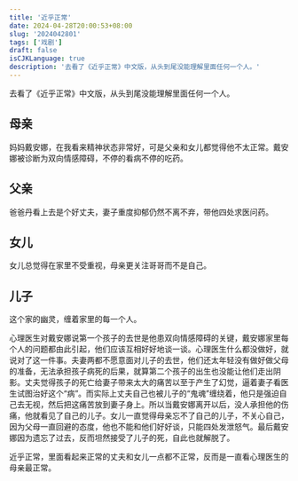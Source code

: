```yaml
---
title: '近乎正常'
date: 2024-04-28T20:00:53+08:00
slug: '2024042801'
tags: ['戏剧']
draft: false
isCJKLanguage: true
description: '去看了《近乎正常》中文版，从头到尾没能理解里面任何一个人。'
---
```

去看了《近乎正常》中文版，从头到尾没能理解里面任何一个人。

## 母亲

妈妈戴安娜，在我看来精神状态非常好，可是父亲和女儿都觉得他不太正常。戴安娜被诊断为双向情感障碍，不停的看病不停的吃药。

## 父亲

爸爸丹看上去是个好丈夫，妻子重度抑郁仍然不离不弃，带他四处求医问药。

## 女儿

女儿总觉得在家里不受重视，母亲更关注哥哥而不是自己。

## 儿子

这个家的幽灵，缠着家里的每一个人。

心理医生对戴安娜说第一个孩子的去世是他患双向情感障碍的关键，戴安娜家里每个人的问题都由此引起，他们应该互相好好地谈一谈。心理医生什么都没做好，就说对了这一件事。夫妻两都不愿意面对儿子的去世，他们还太年轻没有做好做父母的准备，无法承担孩子病死的后果，就算第二个孩子的出生也没能让他们走出阴影。丈夫觉得孩子的死亡给妻子带来太大的痛苦以至于产生了幻觉，逼着妻子看医生试图治好这个“病”。而实际上丈夫自己也被儿子的“鬼魂”缠绕着，他只是强迫自己去无视，然后把这痛苦放到妻子身上。所以当戴安娜离开以后，没人承担他的伤痛，他就看见了自己的儿子。女儿一直觉得母亲忘不了自己的儿子，不关心自己，因为父母一直回避的态度，他也不能和他们好好谈，只能四处发泄怒气。最后戴安娜因为遗忘了过去，反而坦然接受了儿子的死，自此也就解脱了。

近乎正常，里面看起来正常的丈夫和女儿一点都不正常，反而是一直看心理医生的母亲最正常。
